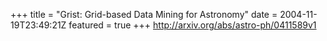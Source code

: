 +++
title = "Grist: Grid-based Data Mining for Astronomy"
date = 2004-11-19T23:49:21Z
featured = true
+++
http://arxiv.org/abs/astro-ph/0411589v1